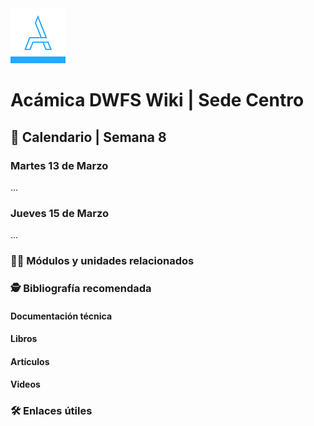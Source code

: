 <img src="/assets/acamica.jpg">

# Acámica DWFS Wiki | Sede Centro

## 📅 Calendario | Semana 8

### Martes 13 de Marzo

...

### Jueves 15 de Marzo

...

### 👩‍💻 Módulos y unidades relacionados

<!-- * [CSS: Layout y Grilla | Unidad 2 | Posicionamiento](https://www.acamica.com/clases/3993/css-layout-grilla/a-que-llamamos-layout) -->

### 🕵️ Bibliografía recomendada

#### Documentación técnica

<!-- * 📄&nbsp;<a href="https://developer.mozilla.org/es/docs/Web/CSS/box-sizing" target="_blank">CSS - box-sizing | MDN</a>-->

#### Libros

<!-- * 📚&nbsp;<a href="http://shop.oreilly.com/product/0636920041627.do">Eric Meyer - CSS Floating</a> -->

#### Artículos

<!-- * 🔖&nbsp;[Cómo cambiar el modelo de caja de los navegadores con Box-sizing CSS](http://www.falconmasters.com/css/como-cambiar-modelo-de-caja-navegadores-box-sizing-css/") -->

#### Videos

<!-- * 📺&nbsp;[HTML y CSS Esencial #16 - Float y clear](https://www.youtube.com/watch?v=bqotYL2pZjM)-->

### 🛠️ Enlaces útiles